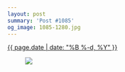 ```yaml
---
layout: post
summary: 'Post #1085'
og_image: 1085-1280.jpg
---
```


<div class="post">
 <time>
  <a href="/1085">
   {{ page.date | date: "%B %-d, %Y" }}
  </a>
 </time>
 <a href="/1085">
  <figure data-taken="2/18/2020">
   <img sizes="(min-width: 700px) 50vw, calc(100vw - 2rem)" src="{{ site.assets_url }}/1085-640.jpg" srcset="{{ site.assets_url }}/1085-320.jpg 320w, {{ site.assets_url }}/1085-640.jpg 640w, {{ site.assets_url }}/1085-960.jpg 960w, {{ site.assets_url }}/1085-1280.jpg 1280w"/>
  </figure>
 </a>
</div>
